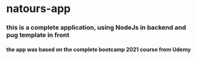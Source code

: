 # natours-app
### this is a complete application, using NodeJs in backend and pug template in front
#### the app was based on the complete bootcamp 2021 course from Udemy 
